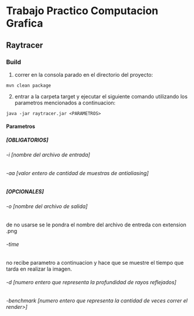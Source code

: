# Trabajo Practico Computacion Grafica
## Raytracer

### Build

1) correr en la consola parado en el directorio del proyecto:

```
mvn clean package
```

2) entrar a la carpeta target y ejecutar el siguiente comando utilizando los parametros mencionados a continuacion:

```
java -jar raytracer.jar <PARAMETROS>
```

#### Parametros

##### [OBLIGATORIOS]

###### -i [nombre del archivo de entrada]
###### -aa [valor entero de cantidad de muestras de antialiasing]

##### [OPCIONALES]

###### -o [nombre del archivo de salida]
de no usarse se le pondra el nombre del archivo de entreda con extension .png

###### -time
no recibe parametro a continuacion y hace que se muestre el tiempo que tarda en realizar la imagen.

###### -d [numero entero que representa la profundidad de rayos reflejados]

###### -benchmark [numero entero que representa la cantidad de veces  correr el render>]

